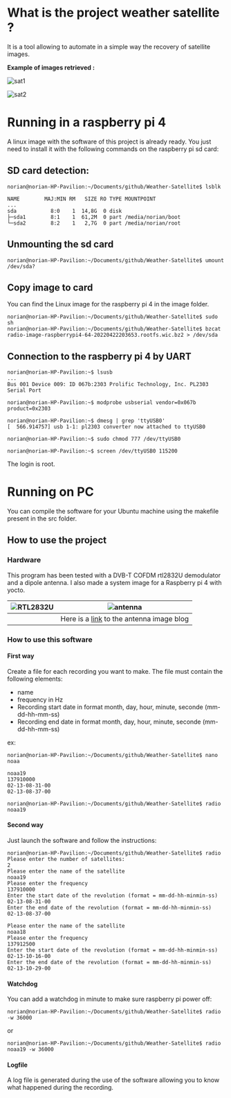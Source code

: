 # What is the project weather satellite ?

It is a tool allowing to automate in a simple way the recovery of satellite images.

**Example of images retrieved :**
 
![sat1](https://github.com/NorianGuernine/Weather-Satellite/blob/main/Pictures/imgsat.jpg)

![sat2](https://github.com/NorianGuernine/Weather-Satellite/blob/main/Pictures/imgsat2.jpg)

# Running in a raspberry pi 4 

A linux image with the software of this project is already ready.
You just need to install it with the following commands on the raspberry pi sd card:

## SD card detection:

```
norian@norian-HP-Pavilion:~/Documents/github/Weather-Satellite$ lsblk

NAME        MAJ:MIN RM   SIZE RO TYPE MOUNTPOINT
...
sda           8:0    1  14,8G  0 disk 
├─sda1        8:1    1  61,2M  0 part /media/norian/boot
└─sda2        8:2    1   2,7G  0 part /media/norian/root

```
## Unmounting the sd card

```
norian@norian-HP-Pavilion:~/Documents/github/Weather-Satellite$ umount /dev/sda?
```

## Copy image to card

You can find the Linux image for the raspberry pi 4 in the image folder.

```
norian@norian-HP-Pavilion:~/Documents/github/Weather-Satellite$ sudo sh
norian@norian-HP-Pavilion:~/Documents/github/Weather-Satellite$ bzcat radio-image-raspberrypi4-64-20220422203653.rootfs.wic.bz2 > /dev/sda
```
## Connection to the raspberry pi 4 by UART

```
norian@norian-HP-Pavilion:~$ lsusb
...
Bus 001 Device 009: ID 067b:2303 Prolific Technology, Inc. PL2303 Serial Port

norian@norian-HP-Pavilion:~$ modprobe usbserial vendor=0x067b product=0x2303

norian@norian-HP-Pavilion:~$ dmesg | grep 'ttyUSB0'
[  566.914757] usb 1-1: pl2303 converter now attached to ttyUSB0

norian@norian-HP-Pavilion:~$ sudo chmod 777 /dev/ttyUSB0

norian@norian-HP-Pavilion:~$ screen /dev/ttyUSB0 115200

```

The login is root.

# Running on PC

You can compile the software for your Ubuntu machine using the makefile present in the src folder.

## How to use the project

### Hardware
This program has been tested with a DVB-T COFDM rtl2832U demodulator and a dipole antenna.
I also made a system image for a Raspberry pi 4 with yocto.

| ![RTL2832U](https://github.com/NorianGuernine/Weather-Satellite/blob/main/Pictures/rtl2832U.jpg "RTL2832U") |  ![antenna](https://github.com/NorianGuernine/Weather-Satellite/blob/main/Pictures/V-dipole.png "antenna") |
| :-: | :-: |
|     | Here is a [link](https://lna4all.blogspot.com/2017/02/diy-137-mhz-wx-sat-v-dipole-antenna.html) to the antenna image blog |


### How to use this software

#### First way
Create a file for each recording you want to make. The file must contain the following elements:
* name
* frequency in Hz
* Recording start date in format month, day, hour, minute, seconde (mm-dd-hh-mm-ss)
* Recording end date in format month, day, hour, minute, seconde (mm-dd-hh-mm-ss)

ex:

```
norian@norian-HP-Pavilion:~/Documents/github/Weather-Satellite$ nano noaa

noaa19
137910000
02-13-08-31-00
02-13-08-37-00

norian@norian-HP-Pavilion:~/Documents/github/Weather-Satellite$ radio noaa19
```

#### Second way 

Just launch the software and follow the instructions:

```
norian@norian-HP-Pavilion:~/Documents/github/Weather-Satellite$ radio
Please enter the number of satellites: 
2
Please enter the name of the satellite 
noaa19
Please enter the frequency 
137910000
Enter the start date of the revolution (format = mm-dd-hh-minmin-ss) 
02-13-08-31-00
Enter the end date of the revolution (format = mm-dd-hh-minmin-ss) 
02-13-08-37-00

Please enter the name of the satellite 
noaa18
Please enter the frequency 
137912500
Enter the start date of the revolution (format = mm-dd-hh-minmin-ss) 
02-13-10-16-00
Enter the end date of the revolution (format = mm-dd-hh-minmin-ss) 
02-13-10-29-00
```

#### Watchdog

You can add a watchdog in minute to make sure raspberry pi power off:

```
norian@norian-HP-Pavilion:~/Documents/github/Weather-Satellite$ radio -w 36000
```
or

```
norian@norian-HP-Pavilion:~/Documents/github/Weather-Satellite$ radio noaa19 -w 36000
```

#### Logfile

A log file is generated during the use of the software allowing you to know what happened during the recording.

